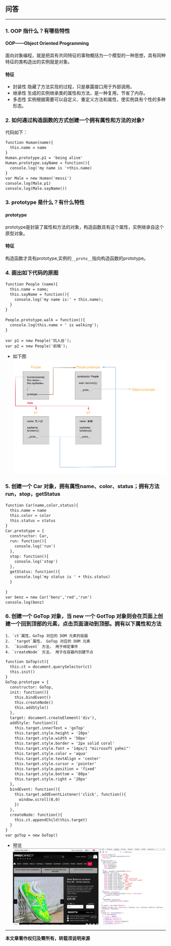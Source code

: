 
## 问答

---
### 1. OOP 指什么？有哪些特性
#### OOP——Object Oriented Programming
面向对象编程，就是把具有共同特征的事物概括为一个模型的一种思想，具有同种特征的类构造出的实例就是对象。
#### 特征
* 封装性
  隐藏了方法实现的过程，只是暴露接口用于外部调用。   
* 继承性
  生成的实例继承类的属性和方法，是一种复用，节省了内存。
* 多态性
  实例根据需要可以自定义、重定义方法和属性，使实例具有个性的多种形态。
### 2. 如何通过构造函数的方式创建一个拥有属性和方法的对象? 
代码如下：

```
function Human(name){
  this.name = name
}
Human.prototype.p1 = 'being alive'
Human.prototype.sayName = function(){
  console.log('my name is '+this.name)
}
var Male = new Human('messi')
console.log(Male.p1)
console.log(Male.sayName())
```
### 3. prototype 是什么？有什么特性 
#### prototype
prototype是封装了属性和方法的对象，构造函数具有这个属性，实例继承自这个原型对象。
#### 特征
构造函数才具有prototype,实例的`__proto__`指向构造函数的prototype。
### 4. 画出如下代码的原图

```
function People (name){
  this.name = name;
  this.sayName = function(){
    console.log('my name is:' + this.name);
  }
}

People.prototype.walk = function(){
  console.log(this.name + ' is walking');  
}

var p1 = new People('饥人谷');
var p2 = new People('前端');
```
* 如下图
  <img src='../img/getImage-61.png' alt='' />

### 5. 创建一个 Car 对象，拥有属性name、color、status；拥有方法run，stop，getStatus 
```
function Car(name,color,status){
  this.name = name
  this.color = color
  this.status = status
}
Car.prototype = {
  constructor: Car,
  run: function(){
    console.log('run')
  },
  stop: function(){
    console.log('stop')
  },
  getStatus: function(){
    console.log('my status is ' + this.status)
  }

}
var benz = new Car('benz','red','run')
console.log(benz)
```

### 6. 创建一个 GoTop 对象，当 new 一个 GotTop 对象则会在页面上创建一个回到顶部的元素，点击页面滚动到顶部。拥有以下属性和方法

```
1. `ct`属性，GoTop 对应的 DOM 元素的容器
2.  `target`属性， GoTop 对应的 DOM 元素
3.  `bindEvent` 方法， 用于绑定事件
4. `createNode` 方法， 用于在容器内创建节点
```

```
function GoTop(ct){
  this.ct = document.querySelector(ct)
  this.init()
}
GoTop.prototype = {
  constructor: GoTop,
  init: function(){
    this.bindEvent()
    this.createNode()
    this.addStyle()
  },
  target: document.createElement('div'),
  addStyle: function(){
    this.target.innerText = 'goTop'
    this.target.style.height = '20px'
    this.target.style.width = '50px'
    this.target.style.border = '2px solid coral'
    this.target.style.font = '14px/1 "microsoft yahei"'
    this.target.style.color = 'aqua'
    this.target.style.textAlign = 'center'
    this.target.style.cursor = 'pointer'
    this.target.style.position = 'fixed'
    this.target.style.bottom = '80px'
    this.target.style.right = '20px'
  },
  bindEvent: function(){
    this.target.addEventListener('click', function(){
      window.scroll(0,0)
    })
  },
  createNode: function(){
    this.ct.appendChild(this.target)
  }
}
var goTop = new GoTop()
```
* 预览
  <img src='../img/getImage-62.png' alt='' />

---
**本文章著作权归及霄所有，转载须说明来源**



